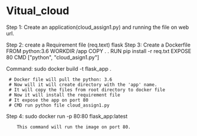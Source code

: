 # Vitual_cloud

Step 1:  Create an application(cloud_assign1.py) and running the file on web url.

Step 2: create a Requirement file (req.text)
        flask
Step 3: Create a Dockerfile
        FROM python:3.6
        WORKDIR /app
        COPY . .
        RUN pip install -r req.txt
        EXPOSE 80
        CMD ["python", "cloud_asign1.py"]
     
 Command: sudo docker build -t flask_app .
 

     # Docker file will pull the python: 3.6
     # Now will it will create directory with the 'app' name.
     # It will copy the files from root directory to docker file
     # Now it will install the requirement file 
     # It expose the app on port 80
     # CMD run python file cloud_assign1.py

Step 4: sudo docker run -p 80:80 flask_app:latest

        This command will run the image on port 80.
    